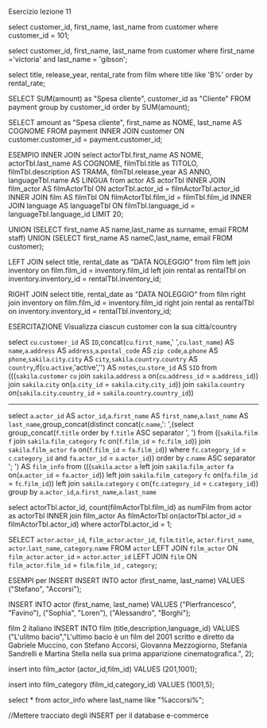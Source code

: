 

Esercizio lezione 11

select customer_id, first_name, last_name from customer where customer_id = 101;

select customer_id, first_name, last_name from customer where first_name ='victoria' and last_name = 'gibson';

select title, release_year, rental_rate from film where title like 'B%' order by rental_rate;

SELECT SUM(amount) as "Spesa cliente", customer_id as "Cliente"  FROM payment group by customer_id order by SUM(amount);

SELECT amount as "Spesa cliente", first_name as NOME, last_name AS COGNOME
FROM payment 
INNER JOIN customer ON customer.customer_id = payment.customer_id;

ESEMPIO INNER JOIN
select actorTbl.first_name AS NOME, actorTbl.last_name AS COGNOME, filmTbl.title as TITOLO, filmTbl.description AS TRAMA, filmTbl.release_year AS ANNO, languageTbl.name AS LINGUA 
from actor AS actorTbl 
INNER JOIN film_actor AS filmActorTbl ON actorTbl.actor_id = filmActorTbl.actor_id 
INNER JOIN film AS filmTbl ON filmActorTbl.film_id = filmTbl.film_id
INNER JOIN language AS languageTbl ON filmTbl.language_id = languageTbl.language_id
LIMIT 20;

UNION
(SELECT first_name AS name,last_name as surname, email FROM staff)
UNION
(SELECT first_name AS nameC,last_name, email FROM customer);


LEFT JOIN
select title, rental_date as "DATA NOLEGGIO" from film
left join inventory on film.film_id = inventory.film_id
left join rental as rentalTbl on inventory.inventory_id = rentalTbl.inventory_id;

RIGHT JOIN
select title, rental_date as "DATA NOLEGGIO" from film
right join inventory on film.film_id = inventory.film_id
right join rental as rentalTbl on inventory.inventory_id = rentalTbl.inventory_id;

ESERCITAZIONE
Visualizza ciascun customer con la sua città/country

select `cu`.`customer_id` AS `ID`,concat(`cu`.`first_name`,' ',`cu`.`last_name`) AS `name`,`a`.`address` AS `address`,`a`.`postal_code` AS `zip code`,`a`.`phone` AS `phone`,`sakila`.`city`.`city` AS `city`,`sakila`.`country`.`country` AS `country`,if(`cu`.`active`,'active','') AS `notes`,`cu`.`store_id` AS `SID` from (((`sakila`.`customer` `cu` join `sakila`.`address` `a` on(`cu`.`address_id` = `a`.`address_id`)) join `sakila`.`city` on(`a`.`city_id` = `sakila`.`city`.`city_id`)) join `sakila`.`country` on(`sakila`.`city`.`country_id` = `sakila`.`country`.`country_id`))

***
select `a`.`actor_id` AS `actor_id`,`a`.`first_name` AS `first_name`,`a`.`last_name` AS `last_name`,group_concat(distinct concat(`c`.`name`,': ',(select group_concat(`f`.`title` order by `f`.`title` ASC separator ', ') 
from ((`sakila`.`film` `f` 
join `sakila`.`film_category` `fc` on(`f`.`film_id` = `fc`.`film_id`)) 
join `sakila`.`film_actor` `fa` on(`f`.`film_id` = `fa`.`film_id`)) where `fc`.`category_id` = `c`.`category_id` and `fa`.`actor_id` = `a`.`actor_id`)) order by `c`.`name` ASC separator '; ') AS `film_info` 
from (((`sakila`.`actor` `a` left join `sakila`.`film_actor` `fa` on(`a`.`actor_id` = `fa`.`actor_id`)) 
left join `sakila`.`film_category` `fc` on(`fa`.`film_id` = `fc`.`film_id`)) left join `sakila`.`category` `c` on(`fc`.`category_id` = `c`.`category_id`)) group by `a`.`actor_id`,`a`.`first_name`,`a`.`last_name`


select actorTbl.actor_id, count(filmActorTbl.film_id) as numFilm from actor as actorTbl
INNER join film_actor As filmActorTbl on(actorTbl.actor_id = filmActorTbl.actor_id) 
where actorTbl.actor_id = 1;


SELECT `actor`.`actor_id`, `film_actor`.`actor_id`, `film`.`title`, `actor`.`first_name`, `actor`.`last_name`, `category`.`name`
FROM `actor` 
	LEFT JOIN `film_actor` ON `film_actor`.`actor_id` = `actor`.`actor_id` 
	LEFT JOIN `film` ON `film_actor`.`film_id` = `film`.`film_id`
	, `category`;

ESEMPI per INSERT
 INSERT INTO actor (first_name, last_name) VALUES ("Stefano", "Accorsi");

INSERT INTO actor (first_name, last_name) VALUES ("Pierfrancesco", "Favino"), ("Sophia", "Loren"), ("Alessandro", "Borghi");


film
2 italiano
INSERT INTO film (title,description,language_id) VALUES ("L'ulitmo bacio","L'ultimo bacio è un film del 2001 scritto e diretto da Gabriele Muccino, con Stefano Accorsi, Giovanna Mezzogiorno, Stefania Sandrelli e Martina Stella nella sua prima apparizione cinematografica.", 2);

 insert into film_actor (actor_id,film_id) VALUES (201,1001);

 insert into film_category (film_id,category_id) VALUES (1001,5);

 select * from actor_info where last_name like "%accorsi%";

//Mettere tracciato degli INSERT per il database e-commerce
